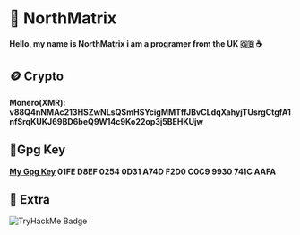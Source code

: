 # 🗻 NorthMatrix
**Hello, my name is NorthMatrix i am a programer from the UK 🇬🇧 ☕️**
## 🪙 Crypto
**Monero(XMR): v88Q4nNMAc213HSZwNLsQSmHSYcigMMTffJBvCLdqXahyjTUsrgCtgfA1nfSrqKUKJ69BD6beQ9W14c9Ko22op3j5BEHKUjw**
## 🔐Gpg Key
**[My Gpg Key](./gpg-key.asc) 01FE D8EF 0254 0D31 A74D  F2D0 C0C9 9930 741C AAFA**
## 🚀 Extra
<img src="https://tryhackme-badges.s3.amazonaws.com/Shifter420.png" alt="TryHackMe Badge" />
